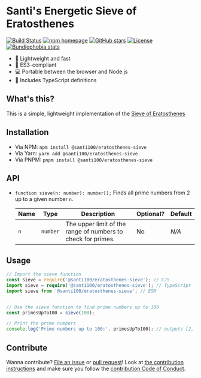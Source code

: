 # Santi's Energetic Sieve of Eratosthenes

[![Build Status][workflow badge]][repo actions]
[![npm homepage][npm badge]][npm home]
[![GitHub stars][stars badge]][repo url]
[![License][license badge]][repo url]
[![Bundlephobia stats][bundlephobia badge]][bundlephobia url]

[workflow badge]: https://github.com/santi100a/eratosthenes-sieve/actions/workflows/ci.yml/badge.svg
[npm badge]: https://img.shields.io/npm/v/@santi100/eratosthenes-sieve
[stars badge]: https://img.shields.io/github/stars/santi100a/eratosthenes-sieve.svg
[license badge]: https://img.shields.io/github/license/santi100a/eratosthenes-sieve.svg
[bundlephobia badge]: https://img.shields.io/bundlephobia/min/@santi100/eratosthenes-sieve
[npm home]: https://npmjs.org/package/@santi100/eratosthenes-sieve
[repo actions]: https://github.com/santi100a/eratosthenes-sieve/actions
[repo url]: https://github.com/santi100a/eratosthenes-sieve
[bundlephobia url]: https://bundlephobia.com/package/@santi100/eratosthenes-sieve@latest

- 🚀 Lightweight and fast
- 👴 ES3-compliant
- 💻 Portable between the browser and Node.js
- 📘 Includes TypeScript definitions

## What's this?

This is a simple, lightweight implementation of the [Sieve of Eratosthenes](https://en.wikipedia.org/wiki/Sieve_of_Eratosthenes)

## Installation

- Via NPM: `npm install @santi100/eratosthenes-sieve`
- Via Yarn: `yarn add @santi100/eratosthenes-sieve`
- Via PNPM: `pnpm install @santi100/eratosthenes-sieve`

## API

- `function sieve(n: number): number[];` Finds all prime numbers from 2 up to a given number `n`.

  | Name | Type | Description | Optional? | Default |
  | ---- | ---- | ----------- | --------- | ------- |
  | `n` | `number` | The upper limit of the range of numbers to check for primes. | No | _N/A_ |

## Usage

```typescript
// Import the sieve function
const sieve = require('@santi100/eratosthenes-sieve'); // CJS
import sieve = require('@santi100/eratosthenes-sieve'); // TypeScript
import sieve from '@santi100/eratosthenes-sieve'; // ESM


// Use the sieve function to find prime numbers up to 100
const primesUpTo100 = sieve(100);

// Print the prime numbers
console.log('Prime numbers up to 100:', primesUpTo100); // outputs [2, 3, 5, 7, 11, 13, 17, 19, 23, 29, 31, 37, 41, 43, 47, 53, 59, 61, 67, 71, 73, 79, 83, 89, 97]

```

## Contribute

Wanna contribute? [File an issue](https://github.com/santi100a/eratosthenes-sieve/issues) or [pull request](https://github.com/santi100a/eratosthenes-sieve/pulls)!
Look at [the contribution instructions](CONTRIBUTING.md) and make sure you follow the [contribution Code of Conduct](CODE_OF_CONDUCT.md).
